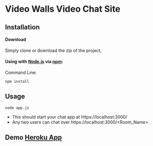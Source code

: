 # Video Walls Video Chat Site


## Installation

#### Download

Simply clone or download the zip of the project,

#### Using with [Node.js](http://nodejs.org) via [npm](https://www.npmjs.org/):

Command Line:

```shell
npm install
```

## Usage

```shell
node app.js
```

- This should start your chat app at https://localhost:3000/
- Any two users can chat over https://localhost:3000/<Room_Name>

## Demo [Heroku App](https://joeydash.herokuapp.com)
